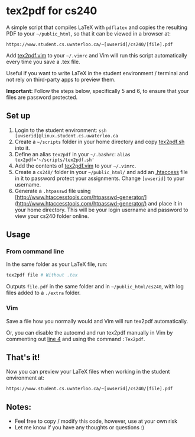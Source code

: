 # tex2pdf for cs240
A simple script that compiles LaTeX with `pdflatex` and copies the resulting PDF to your `~/public_html`, so that it can be viewed in a browser at:
```
https://www.student.cs.uwaterloo.ca/~[uwserid]/cs240/[file].pdf
```

Add [tex2pdf.vim](./tex2pdf.vim) to your `~/.vimrc` and Vim will run this script automatically every time you save a .tex file.

Useful if you want to write LaTeX in the student environment / terminal and not rely on third-party apps to preview them.

**Important:** Follow the steps below, specifically 5 and 6, to ensure that your files are password protected.

## Set up
1. Login to the student environment: `ssh [uwserid]@linux.student.cs.uwaterloo.ca`
2. Create a `~/scripts` folder in your home directory and copy [tex2pdf.sh](./tex2pdf.sh) into it.
3. Define an alias `tex2pdf` in your `~/.bashrc`: `alias tex2pdf='~/scripts/tex2pdf.sh'`
4. Add the contents of [tex2pdf.vim](./tex2pdf.vim) to your `~/.vimrc`.
5. Create a `cs240/` folder in your `~/public_html/` and add an [.htaccess](./.htaccess) file in it to password protect your assignments. Change `[uwserid]` to your username.
6. Generate a `.htpasswd` file using [http://www.htaccesstools.com/htpasswd-generator/](http://www.htaccesstools.com/htpasswd-generator/) and place it in your home directory. This will be your login username and password to view your cs240 folder online.

## Usage
### From command line
In the same folder as your LaTeX file, run:
```bash
tex2pdf file # Without .tex
```
Outputs `file.pdf` in the same folder and in `~/public_html/cs240`, with log files added to a `./extra` folder.

### Vim
Save a file how you normally would and Vim will run tex2pdf automatically.

Or, you can disable the autocmd and run tex2pdf manually in Vim by commenting out [line 4](https://github.com/tobyjamesthomas/tex2pdf/blob/27afde7f2589458ff9c0f34bd8c6e89aa9a17ca3/tex2pdf.vim#L4) and using the command `:Tex2pdf`.

## That's it!

Now you can preview your LaTeX files when working in the student environment at:
```
https://www.student.cs.uwaterloo.ca/~[uwserid]/cs240/[file].pdf
```

## Notes:
- Feel free to copy / modify this code, however, use at your own risk
- Let me know if you have any thoughts or questions :)
